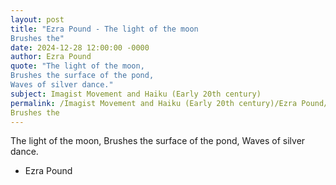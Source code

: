 ```yaml
---
layout: post
title: "Ezra Pound - The light of the moon
Brushes the"
date: 2024-12-28 12:00:00 -0000
author: Ezra Pound
quote: "The light of the moon,
Brushes the surface of the pond,
Waves of silver dance."
subject: Imagist Movement and Haiku (Early 20th century)
permalink: /Imagist Movement and Haiku (Early 20th century)/Ezra Pound/Ezra Pound - The light of the moon
Brushes the
---
```


The light of the moon,
Brushes the surface of the pond,
Waves of silver dance.

- Ezra Pound
